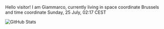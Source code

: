 Hello visitor! I am Giammarco, currently living in space coordinate Brussels and time coordinate Sunday, 25 July, 02:17 CEST

![GitHub Stats](https://github-readme-stats.vercel.app/api?username=grcasanova)
